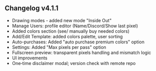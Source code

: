 ## Changelog v4.1.1

- Drawing modes - added new mode "Inside Out"
- Manage Users: profile editor (Name/Discord/Show last pixel)
- Added colors section (see/ manually buy needed colors)
- Add/Edit Template: added colors palette, user sorting
-    Auto-purchases: Added "auto purchase premium colors" option
- Settings: Added "Max pixels per pass" option
- Fullscreen preview: transparent pixels handling and mismatch logic
- UI improvements
- One‑time disclaimer modal; version check with remote repo


